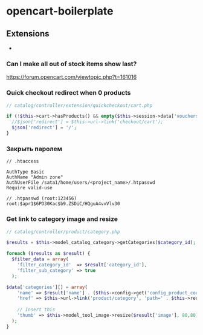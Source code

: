 # opencart-boilerplate

## Extensions

- 

### Can I make all out of stock items show last?
https://forum.opencart.com/viewtopic.php?t=161016

### Quick checkout redirect when 0 products
```php
// catalog/controller/extension/quickcheckout/cart.php

if (!$this->cart->hasProducts() && empty($this->session->data['vouchers'])) {
  //$json['redirect'] = $this->url->link('checkout/cart');
  $json['redirect'] = '/';
}
```

### Закрыть паролем
```
// .htaccess

AuthType Basic
AuthName "Admin zone"
AuthUserFile /sata1/home/users/<project_name>/.htpasswd
Require valid-use

// .htpasswd (root:123456)
root:$apr1$6PD30Kac$b9.ZSDiC/HQguA4vxVlv30

```

### Get link to category image and resize
```php
// catalog/controller/product/category.php

$results = $this->model_catalog_category->getCategories($category_id);

foreach ($results as $result) {
  $filter_data = array(
    'filter_category_id'  => $result['category_id'],
    'filter_sub_category' => true
  );

$data['categories'][] = array(
    'name' => $result['name'] . ($this->config->get('config_product_count') ? ' (' . $this->model_catalog_product->getTotalProducts($filter_data) . ')' : ''),
    'href' => $this->url->link('product/category', 'path=' . $this->request->get['path'] . '_' . $result['category_id'] . $url),
  
    // Insert this
    'thumb' => $this->model_tool_image->resize($result['image'], 80,80),
  );
}


```
